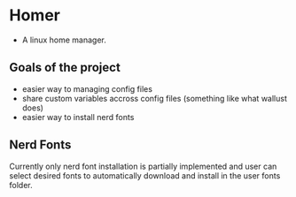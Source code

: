 # Homer

- A linux home manager.

## Goals of the project

- easier way to managing config files
- share custom variables accross config files (something like what wallust does)
- easier way to install nerd fonts

## Nerd Fonts

Currently only nerd font installation is partially implemented and user can select desired fonts to automatically download and install in the user fonts folder.
